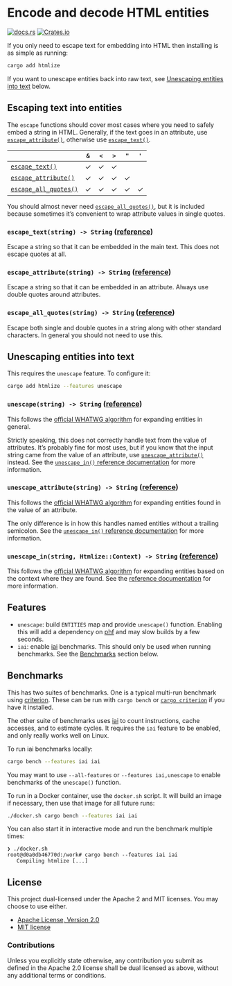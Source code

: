 # Encode and decode HTML entities

[![docs.rs](https://img.shields.io/docsrs/htmlize)][docs.rs]
[![Crates.io](https://img.shields.io/crates/v/htmlize)][crates.io]

If you only need to escape text for embedding into HTML then installing is as
simple as running:

```sh
cargo add htmlize
```

If you want to unescape entities back into raw text, see [Unescaping entities
into text](#unescaping-entities-into-text) below.

## Escaping text into entities

The `escape` functions should cover most cases where you need to safely embed a
string in HTML. Generally, if the text goes in an attribute, use
[`escape_attribute()`], otherwise use [`escape_text()`].

|                         | `&` | `<` | `>` | `"` | `'` |
|-------------------------|:---:|:---:|:---:|:---:|:---:|
| [`escape_text()`]       |  ✓  |  ✓  |  ✓  |     |     |
| [`escape_attribute()`]  |  ✓  |  ✓  |  ✓  |  ✓  |     |
| [`escape_all_quotes()`] |  ✓  |  ✓  |  ✓  |  ✓  |  ✓  |

You should almost never need [`escape_all_quotes()`], but it is included because
sometimes it’s convenient to wrap attribute values in single quotes.

### `escape_text(string) -> String` ([reference][`escape_text()`])

Escape a string so that it can be embedded in the main text. This does not
escape quotes at all.

### `escape_attribute(string) -> String` ([reference][`escape_attribute()`])

Escape a string so that it can be embedded in an attribute. Always use double
quotes around attributes.

### `escape_all_quotes(string) -> String` ([reference][`escape_all_quotes()`])

Escape both single and double quotes in a string along with other standard
characters. In general you should not need to use this.

## Unescaping entities into text

This requires the `unescape` feature. To configure it:

```sh
cargo add htmlize --features unescape
```

### `unescape(string) -> String` ([reference][`unescape()`])

This follows the [official WHATWG algorithm] for expanding entities in general.

Strictly speaking, this does not correctly handle text from the value of
attributes. It’s probably fine for most uses, but if you know that the input
string came from the value of an attribute, use [`unescape_attribute()`]
instead. See the [`unescape_in()` reference documentation][`unescape_in()`] for
more information.

### `unescape_attribute(string) -> String` ([reference][`unescape_attribute()`])

This follows the [official WHATWG algorithm] for expanding entities found in the
value of an attribute.

The only difference is in how this handles named entities without a trailing
semicolon. See the [`unescape_in()` reference documentation][`unescape_in()`]
for more information.

### `unescape_in(string, Htmlize::Context) -> String` ([reference][`unescape_in()`])

This follows the [official WHATWG algorithm] for expanding entities based on
the context where they are found. See the [reference
documentation][`unescape_in()`] for more information.

## Features

  * `unescape`: build `ENTITIES` map and provide `unescape()` function. Enabling
    this will add a dependency on [phf] and may slow builds by a few seconds.
  * `iai`: enable [iai] benchmarks. This should only be used when running
    benchmarks. See the [Benchmarks](#benchmarks) section below.

## Benchmarks

This has two suites of benchmarks. One is a typical multi-run benchmark using
[criterion]. These can be run with `cargo bench` or [`cargo criterion`] if you
have it installed.

The other suite of benchmarks uses [iai] to count instructions, cache accesses,
and to estimate cycles. It requires the `iai` feature to be enabled, and only
really works well on Linux.

To run iai benchmarks locally:

```sh
cargo bench --features iai iai
```

You may want to use `--all-features` or `--features iai,unescape` to enable
benchmarks of the `unescape()` function.

To run in a Docker container, use the `docker.sh` script. It will build an image
if necessary, then use that image for all future runs:

```sh
./docker.sh cargo bench --features iai iai
```

You can also start it in interactive mode and run the benchmark multiple times:

```
❯ ./docker.sh
root@d0a0db46770d:/work# cargo bench --features iai iai
   Compiling htmlize [...]
```

## License

This project dual-licensed under the Apache 2 and MIT licenses. You may choose
to use either.

  * [Apache License, Version 2.0](LICENSE-APACHE)
  * [MIT license](LICENSE-MIT)

### Contributions

Unless you explicitly state otherwise, any contribution you submit as defined
in the Apache 2.0 license shall be dual licensed as above, without any
additional terms or conditions.

[docs.rs]: https://docs.rs/htmlize/latest/htmlize/
[crates.io]: https://crates.io/crates/htmlize
[`escape_text()`]: https://docs.rs/htmlize/0.5.1/htmlize/fn.escape_text.html
[`escape_attribute()`]: https://docs.rs/htmlize/0.5.1/htmlize/fn.escape_attribute.html
[`escape_all_quotes()`]: https://docs.rs/htmlize/0.5.1/htmlize/fn.escape_all_quotes.html
[`unescape()`]: https://docs.rs/htmlize/0.5.1/htmlize/fn.unescape.html
[`unescape_attribute()`]: https://docs.rs/htmlize/0.5.1/htmlize/fn.unescape_attribute.html
[`unescape_in()`]: https://docs.rs/htmlize/0.5.1/htmlize/fn.unescape_in.html
[official WHATWG algorithm]: https://html.spec.whatwg.org/multipage/parsing.html#character-reference-state
[phf]: https://crates.io/crates/phf
[iai]: https://crates.io/crates/iai
[criterion]: https://crates.io/crates/criterion
[`cargo criterion`]: https://crates.io/crates/cargo-criterion
